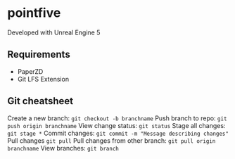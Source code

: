 # pointfive

Developed with Unreal Engine 5

## Requirements
- PaperZD
- Git LFS Extension

## Git cheatsheet
Create a new branch: `git checkout -b branchname`
Push branch to repo: `git push origin branchname`
View change status: `git status`
Stage all changes: `git stage *`
Commit changes: `git commit -m "Message describing changes"`
Pull changes `git pull`
Pull changes from other branch: `git pull origin branchname`
View branches: `git branch`